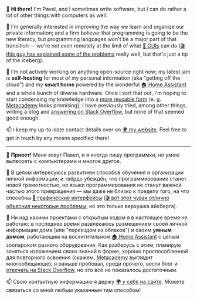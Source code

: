 👋 **Hi there!** I'm Pavel, and I sometimes write software, but I can do rather a lot of other things with computers as well.

🤔 I'm generally interested in improving the way we learn and organize our private information; and a firm believer that programming is going to be the new literacy, but programming languages won't be a major part of that transition — we're not even remotely at the limit of what [📄 GUIs](https://en.wikipedia.org/wiki/Graphical_user_interface) can do ([🎬 this guy has explained some of the problems](https://www.youtube.com/watch?v=AItTqnTsVjA) really well, but that's just a tip of the iceberg).

🔭 I'm not actively working on anything open-source right now; my latest jam is **self-hosting** for most of my personal information (aka "getting off the cloud") and my **smart home** powered by the wonderful [🏠 Home Assistant](http://home-assistant.io/) and a whole bunch of diverse hardware. Once I sort that out, I'm hoping to start condensing my knowledge into a [more reusable form](https://github.com/D-side/skillforest) (e. g. [Metacademy](https://metacademy.org/) looks promising); I have previously tried, among other things, writing a blog and [answering on Stack Overflow](https://stackoverflow.com/users/2076787/d-side), but none of that seemed good enough.

📫 I keep my up-to-date contact details over on [🌍 my website](https://dside.ru/en/). Feel free to get in touch by any means specified there!

---

👋 **Привет!** Меня зовут Павел, и я иногда пишу программки, но умею вытворять с компьютерами и многое другое.

🤔 В целом интересуюсь развитием способов обучения и организации личной информации; и твёрдо убеждён, что программирование станет новой грамотностью, но языки программирования не станут важной частью этого превращения — мы даже не близко к пределу того, на что способны [📄 графические интерфейсы](https://ru.wikipedia.org/wiki/%D0%93%D1%80%D0%B0%D1%84%D0%B8%D1%87%D0%B5%D1%81%D0%BA%D0%B8%D0%B9_%D0%B8%D0%BD%D1%82%D0%B5%D1%80%D1%84%D0%B5%D0%B9%D1%81_%D0%BF%D0%BE%D0%BB%D1%8C%D0%B7%D0%BE%D0%B2%D0%B0%D1%82%D0%B5%D0%BB%D1%8F) ([🎬 вот этот чувак отлично объяснил некоторые проблемы](https://www.youtube.com/watch?v=AItTqnTsVjA), но это только верхушка айсберга).

🔭 Ни над какими проектами с открытым кодом я в настоящее время не работаю; в последнее время развлекаюсь размещением своей личной информации дома (или "переездом из облаков") и своим **умным домом**, работающим на восхитительном [🏠 Home Assistant](http://home-assistant.io/) с целым зоопароком разного оборудования. Как разберусь с этим, планирую заняться изложением своих знаний в форме, хорошо приспособленной для повторного освоения (скажем, [Metacademy](https://metacademy.org/) выглядит многообещающе); я раньше пробовал, среди прочего, вести блог и [отвечать на Stack Overflow](https://stackoverflow.com/users/2076787/d-side), но это всё не показалось достаточным.

📫 Свою контактную информацию я держу [🌍 у себя на сайте](https://dside.ru/en/). Можете связаться со мной любым указанным там способом!

